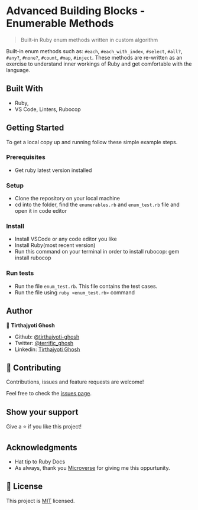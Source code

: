 # Advanced Building Blocks - Enumerable Methods

> Built-in Ruby enum methods written in custom algorithm

Built-in enum methods such as: `#each`, `#each_with_index`, `#select`, `#all?`, `#any?`, `#none?`, `#count`, `#map`, `#inject`. These methods are re-written as an exercise to understand inner workings of Ruby and get comfortable with the language.

## Built With

- Ruby,
- VS Code, Linters, Rubocop

## Getting Started

To get a local copy up and running follow these simple example steps.

### Prerequisites

- Get ruby latest version installed

### Setup

- Clone the repository on your local machine
- cd into the folder, find the `enumerables.rb` and `enum_test.rb` file and open it in code editor

### Install

- Install VSCode or any code editor you like
- Install Ruby(most recent version)
- Run this command on your terminal in order to install rubocop: gem install rubocop

### Run tests

- Run the file `enum_test.rb`. This file contains the test cases.
- Run the file using `ruby <enum_test.rb>` command

## Author

👤 **Tirthajyoti Ghosh**

- Github: [@tirthajyoti-ghosh](https://github.com/tirthajyoti-ghosh)
- Twitter: [@terrific_ghosh](https://twitter.com/terrific_ghosh)
- Linkedin: [Tirthajyoti Ghosh](https://www.linkedin.com/in/tirthajyoti-ghosh-370544199/)

## 🤝 Contributing

Contributions, issues and feature requests are welcome!

Feel free to check the [issues page](https://github.com/tirthajyoti-ghosh/Enumerables/issues?q=is%3Aissue+is%3Aopen+sort%3Aupdated-desc).

## Show your support

Give a ⭐️ if you like this project!

## Acknowledgments

- Hat tip to Ruby Docs
- As always, thank you [Microverse](https://microverse.org) for giving me this oppurtunity.

## 📝 License

This project is [MIT](lic.url) licensed.
